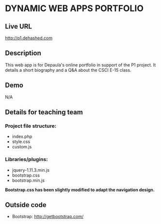 # DYNAMIC WEB APPS PORTFOLIO

## Live URL
<http://p1.dehashed.com>

## Description
This web app is for Depaula's online portfolio in support of the P1 project. It details a short biography and a Q&A about the CSCI E-15 class. 

## Demo
N/A

## Details for teaching team

### Project file structure:

* index.php
* style.css
* custom.js

### Libraries/plugins:

* jquery-1.11.3.min.js
* bootstrap.css
* bootstrap.min.js

**Bootstrap.css has been slightly modified to adapt the navigation design.**

## Outside code
* Bootstrap: http://getbootstrap.com/
